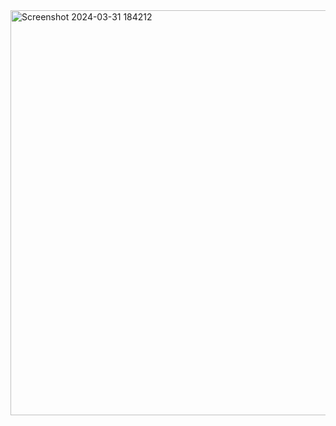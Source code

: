 <img width="648" alt="Screenshot 2024-03-31 184212" src="https://github.com/abdelilahdahdahi/Keeper-App-React/assets/76753930/167a0be0-972f-4d4a-ae79-853894d8725a">
